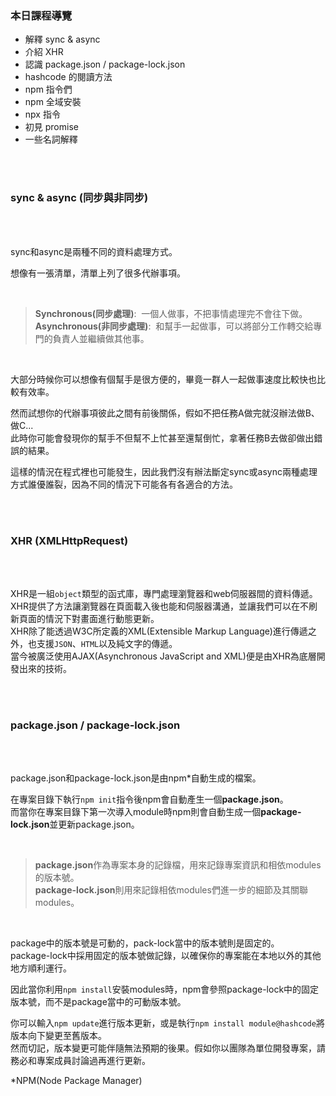 ### 本日課程導覽
- 解釋 sync & async
- 介紹 XHR
- 認識 package.json / package-lock.json
- hashcode 的閱讀方法
- npm 指令們
- npm 全域安裝
- npx 指令
- 初見 promise
- 一些名詞解釋

<br>
<br>

### sync & async (同步與非同步)

<br>
<br>

sync和async是兩種不同的資料處理方式。

想像有一張清單，清單上列了很多代辦事項。

<br>

>**Synchronous(同步處理)**:&nbsp;&nbsp;一個人做事，不把事情處理完不會往下做。  
>**Asynchronous(非同步處理)**:&nbsp;&nbsp;和幫手一起做事，可以將部分工作轉交給專門的負責人並繼續做其他事。  

<br>

大部分時候你可以想像有個幫手是很方便的，畢竟一群人一起做事速度比較快也比較有效率。  

然而試想你的代辦事項彼此之間有前後關係，假如不把任務A做完就沒辦法做B、做C...  
此時你可能會發現你的幫手不但幫不上忙甚至還幫倒忙，拿著任務B去做卻做出錯誤的結果。  

這樣的情況在程式裡也可能發生，因此我們沒有辦法斷定sync或async兩種處理方式誰優誰裂，因為不同的情況下可能各有各適合的方法。


<br>
<br>

### XHR (XMLHttpRequest)

<br>
<br>

XHR是一組`object`類型的函式庫，專門處理瀏覽器和web伺服器間的資料傳遞。  
XHR提供了方法讓瀏覽器在頁面載入後也能和伺服器溝通，並讓我們可以在不刷新頁面的情況下對畫面進行動態更新。  
XHR除了能透過W3C所定義的XML(Extensible Markup Language)進行傳遞之外，也支援`JSON`、`HTML`以及純文字的傳遞。  
當今被廣泛使用AJAX(Asynchronous JavaScript and XML)便是由XHR為底層開發出來的技術。

<br>
<br>

### package.json / package-lock.json

<br>
<br>

package.json和package-lock.json是由npm\*自動生成的檔案。  

在專案目錄下執行`npm init`指令後npm會自動產生一個**package.json**。  
而當你在專案目錄下第一次導入module時npm則會自動生成一個**package-lock.json**並更新package.json。  

<br>

>**package.json**作為專案本身的記錄檔，用來記錄專案資訊和相依modules的版本號。  
>**package-lock.json**則用來記錄相依modules們進一步的細節及其關聯modules。  

<br>

package中的版本號是可動的，pack-lock當中的版本號則是固定的。  
package-lock中採用固定的版本號做記錄，以確保你的專案能在本地以外的其他地方順利運行。

因此當你利用`npm install`安裝modules時，npm會參照package-lock中的固定版本號，而不是package當中的可動版本號。

你可以輸入`npm update`進行版本更新，或是執行`npm install module@hashcode`將版本向下變更至舊版本。  
然而切記，版本變更可能伴隨無法預期的後果。假如你以團隊為單位開發專案，請務必和專案成員討論過再進行更新。

*NPM(Node Package Manager)
